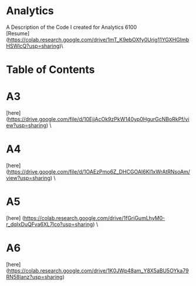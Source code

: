 # Analytics
A Description of the Code I created for Analytics 6100\
[Resume] (https://colab.research.google.com/drive/1mT_K9ebOXfy0Urig11YGXHGImbHSWlcQ?usp=sharing)\

# Table of Contents 
# A3 
[here] (https://drive.google.com/file/d/10EjjAcOk9zPkW140yp0HgurGcNBoRkPf/view?usp=sharing) \
# A4 
[here] (https://drive.google.com/file/d/1OAEzPmo6Z_DHCGOAI6KI1xWrAtRNsoAm/view?usp=sharing) \
# A5 
[here] (https://colab.research.google.com/drive/1fGriGumLhyM0-r_dqIxDuQFva6XL7lco?usp=sharing) \
# A6 
[here] (https://colab.research.google.com/drive/1K0JWp48am_Y8X5aBU5OYka79RN58lanz?usp=sharing) 
